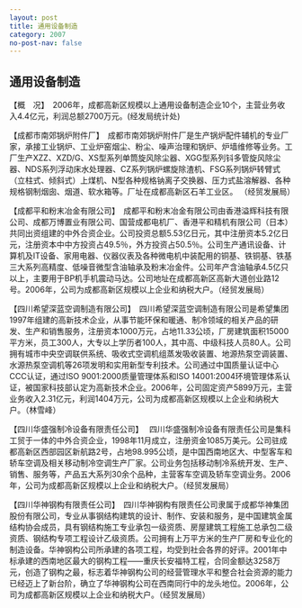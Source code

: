 ```yaml
---
layout: post
title: 通用设备制造
category: 2007
no-post-nav: false
---
```


## 通用设备制造

【概　况】　2006年，成都高新区规模以上通用设备制造企业10个，主营业务收入4.4亿元，利润总额2700万元。(经发局统计处)

【成都市南郊锅炉附件厂】　成都市南郊锅炉附件厂是生产锅炉配件辅机的专业厂家，承接工业锅炉、工业炉窑烟尘、粉尘、噪声治理和锅炉、炉墙维修等业务。工厂生产XZZ、XZD/G、XS型系列单筒旋风除尘器、XGG型系列钭多管旋风除尘器、NDS系列浮动床水处理器、CZ系列锅炉螺旋除渣机、FSG系列锅炉转臂式（立柱式、倾斜式）上煤机、N型各种规格钠离子交换器、压力式盐溶解器、各种规格钢制烟囱、烟道、软水箱等。厂址在成都高新区石羊工业区。
（经贸发展局）

【成都平和粉末冶金有限公司】　成都平和粉末冶金有限公司由香港溢辉科技有限公司、成都万博置业有限公司、国营成都电机厂、香港平和精机有限公司（日本）共同出资组建的中外合资企业。公司投资总额5.53亿日元，其中注册资本5.2亿日元，注册资本中中方投资占49.5％，外方投资占50.5％。公司生产通讯设备、计算机及IT设备、家用电器、仪器仪表及各种微电机中装配用的铜基、铁铜基、铁基三大系列高精度、低噪音微型含油轴承及粉末冶金件。公司年产含油轴承4.5亿只以上，主要用于BP机手机震动马达。公司地址在成都高新区高新大道创业路12号。2006年，公司为成都高新区规模以上企业和纳税大户。（经贸发展局）

【四川希望深蓝空调制造有限公司】　四川希望深蓝空调制造有限公司是希望集团1997年组建的高新技术企业，从事节能环保和暖通、制冷领域的相关产品的研发、生产和销售服务，注册资本1000万元，占地11.33公顷，厂房建筑面积15000平方米，员工300人，大专以上学历者100人，其中高、中级科技人员80人。公司拥有城市中央空调联供系统、吸收式空调机组蒸发吸收装置、地源热泵空调装置、水源热泵空调机等26项发明和实用新型专利技术。公司通过中国质量认证中心CCC认证，通过ISO 9001∶2000质量管理体系和ISO 14001∶2004环境管理体系认证，被国家科技部认定为高新技术企业。2006年，公司固定资产5899万元，主营业务收入2.31亿元，利润1404万元，公司为成都高新区规模以上企业和纳税大户。（林雪峰）

【四川华盛强制冷设备有限责任公司】　 四川华盛强制冷设备有限责任公司是集科工贸于一体的中外合资企业，1998年11月成立，注册资金1085万美元。公司驻成都高新区西部园区新航路2号，占地98.995公顷，是中国西南地区大、中型客车和轿车空调及相关移动制冷空调生产厂家。公司业务包括移动制冷系统开发、生产、销售、服务等，产品五大系列30余个品种，主营客车空调及轿车空调业务。2006年，公司为成都高新区规模以上企业和纳税大户。（经贸发展局）

【四川华神钢构有限责任公司】　四川华神钢构有限责任公司隶属于成都华神集团股份有限公司，专业从事钢结构建筑的设计、制作、安装和服务，是中国建筑金属结构协会成员，具有钢结构施工专业承包一级资质、房屋建筑工程施工总承包二级资质、钢结构专项工程设计乙级资质。公司拥有上万平方米的生产厂房和专业化的制造设备。华神钢构公司所承建的各项工程，均受到社会各界的好评。2001年中标承建的西南地区最大的钢构工程——重庆长安福特工程，合同金额达3258万元，创造了钢构之最，标志着华神钢构公司的经营管理水平和整合社会资源的能力已经迈上了新台阶，确立了华神钢构公司在西南同行中的龙头地位。2006年，公司为成都高新区规模以上企业和纳税大户。（经贸发展局）
